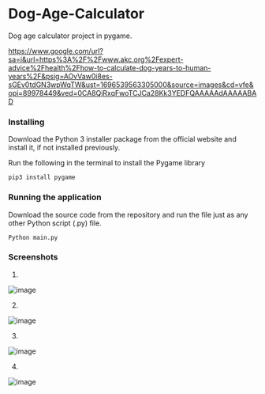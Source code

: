 # Dog-Age-Calculator
Dog age calculator project in pygame.

https://www.google.com/url?sa=i&url=https%3A%2F%2Fwww.akc.org%2Fexpert-advice%2Fhealth%2Fhow-to-calculate-dog-years-to-human-years%2F&psig=AOvVaw0i8es-sGEv0tdGN3wpWqTW&ust=1696539563305000&source=images&cd=vfe&opi=89978449&ved=0CA8QjRxqFwoTCJCa28Kk3YEDFQAAAAAdAAAAABAD

### Installing
Download the Python 3 installer package from the official website and install it, if not installed previously.

Run the following in the terminal to install the Pygame library
```
pip3 install pygame
```

### Running the application
Download the source code from the repository and run the file just as any other Python script (.py) file.
```
Python main.py
```

### Screenshots

1.
![image](https://github.com/nikmasi/Dog-Age-Calculator/assets/138830925/92533b7e-0373-4a5f-b492-1f3300199b9c)

2.
![image](https://github.com/nikmasi/Dog-Age-Calculator/assets/138830925/09694400-122f-421a-8e52-8e864f673209)

3.
![image](https://github.com/nikmasi/Dog-Age-Calculator/assets/138830925/daf45467-0e17-43ff-adda-8c0e4500efec)

4.
![image](https://github.com/nikmasi/Dog-Age-Calculator/assets/138830925/b06b61fc-a820-4573-b465-09dae7289d90)
